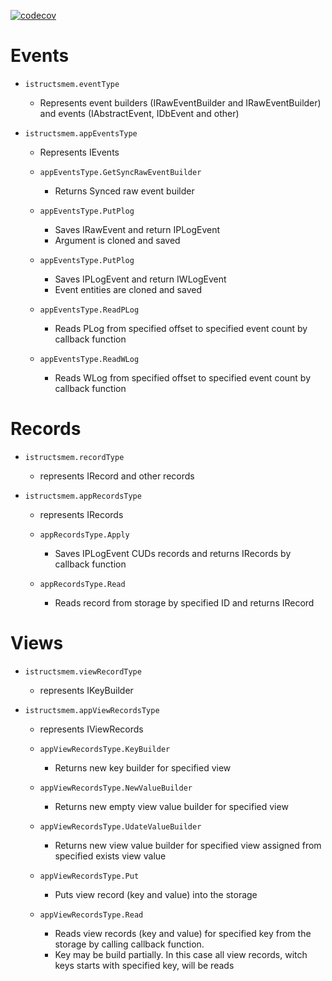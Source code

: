 [![codecov](https://codecov.io/gh/heeus/core-istructsmem/branch/main/graph/badge.svg?token=1O1pA6zdYs)](https://codecov.io/gh/heeus/core-istructsmem)

# Events

- `istructsmem.eventType`
  * Represents event builders (IRawEventBuilder and IRawEventBuilder)  and events (IAbstractEvent, IDbEvent and other)

- `istructsmem.appEventsType`
  * Represents IEvents

  * `appEventsType.GetSyncRawEventBuilder`
    + Returns Synced raw event builder

  * `appEventsType.PutPlog`
    + Saves IRawEvent and return IPLogEvent
    + Argument is cloned and saved

  * `appEventsType.PutPlog`
    + Saves IPLogEvent and return IWLogEvent
    + Event entities are cloned and saved

  * `appEventsType.ReadPLog`
    + Reads PLog from specified offset to specified event count by callback function

  * `appEventsType.ReadWLog`
    + Reads WLog from specified offset to specified event count by callback function

# Records
- `istructsmem.recordType`
  * represents IRecord and other records

- `istructsmem.appRecordsType`
  * represents IRecords

  * `appRecordsType.Apply`
    + Saves IPLogEvent CUDs records and returns IRecords by callback function
  * `appRecordsType.Read`
    + Reads record from storage by specified ID and returns IRecord


# Views

- `istructsmem.viewRecordType`
  * represents IKeyBuilder

- `istructsmem.appViewRecordsType`
  * represents IViewRecords
  
  * `appViewRecordsType.KeyBuilder`
    + Returns new key builder for specified view
  * `appViewRecordsType.NewValueBuilder`
    + Returns new empty view value builder for specified view
  * `appViewRecordsType.UdateValueBuilder`
    + Returns new view value builder for specified view assigned from specified exists view value

  * `appViewRecordsType.Put`
    + Puts view record (key and value) into the storage

  * `appViewRecordsType.Read`
    + Reads view records (key and value) for specified key from the storage by calling callback function.
    + Key may be build partially. In this case all view records, witch keys starts with specified key, will be reads

